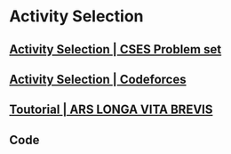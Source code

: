 # Activity Selection 
## [Activity Selection | CSES Problem set](https://cses.fi/problemset/task/1629)
## [Activity Selection | Codeforces](https://codeforces.com/gym/102961/problem/F)
## [Toutorial | ARS LONGA VITA BREVIS](https://www.youtube.com/watch?v=m5hGKMi-NP8&t=177s)
## Code
```cpp


```
